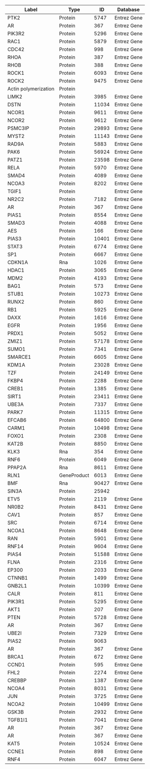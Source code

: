 | Label | Type | ID | Database |
| ---- | ---- | ---- | ---- |
|PTK2 | Protein | 5747 | Entrez Gene |
|AR | Protein | 367 | Entrez Gene |
|PIK3R2 | Protein | 5296 | Entrez Gene |
|RAC1 | Protein | 5879 | Entrez Gene |
|CDC42 | Protein | 998 | Entrez Gene |
|RHOA | Protein | 387 | Entrez Gene |
|RHOB | Protein | 388 | Entrez Gene |
|ROCK1 | Protein | 6093 | Entrez Gene |
|ROCK2 | Protein | 9475 | Entrez Gene |
|Actin polymerization | Protein |  |  |
|LIMK2 | Protein | 3985 | Entrez Gene |
|DSTN | Protein | 11034 | Entrez Gene |
|NCOR1 | Protein | 9611 | Entrez Gene |
|NCOR2 | Protein | 9612 | Entrez Gene |
|PSMC3IP | Protein | 29893 | Entrez Gene |
|MYST2 | Protein | 11143 | Entrez Gene |
|RAD9A | Protein | 5883 | Entrez Gene |
|PAK6 | Protein | 56924 | Entrez Gene |
|PATZ1 | Protein | 23598 | Entrez Gene |
|RELA | Protein | 5970 | Entrez Gene |
|SMAD4 | Protein | 4089 | Entrez Gene |
|NCOA3 | Protein | 8202 | Entrez Gene |
|TGIF1 | Protein |  | Entrez Gene |
|NR2C2 | Protein | 7182 | Entrez Gene |
|AR | Protein | 367 | Entrez Gene |
|PIAS1 | Protein | 8554 | Entrez Gene |
|SMAD3 | Protein | 4088 | Entrez Gene |
|AES | Protein | 166 | Entrez Gene |
|PIAS3 | Protein | 10401 | Entrez Gene |
|STAT3 | Protein | 6774 | Entrez Gene |
|SP1 | Protein | 6667 | Entrez Gene |
|CDKN1A | Rna | 1026 | Entrez Gene |
|HDAC1 | Protein | 3065 | Entrez Gene |
|MDM2 | Protein | 4193 | Entrez Gene |
|BAG1 | Protein | 573 | Entrez Gene |
|STUB1 | Protein | 10273 | Entrez Gene |
|RUNX2 | Protein | 860 | Entrez Gene |
|RB1 | Protein | 5925 | Entrez Gene |
|DAXX | Protein | 1616 | Entrez Gene |
|EGFR | Protein | 1956 | Entrez Gene |
|PRDX1 | Protein | 5052 | Entrez Gene |
|ZMIZ1 | Protein | 57178 | Entrez Gene |
|SUMO1 | Protein | 7341 | Entrez Gene |
|SMARCE1 | Protein | 6605 | Entrez Gene |
|KDM1A | Protein | 23028 | Entrez Gene |
|TZF | Protein | 24149 | Entrez Gene |
|FKBP4 | Protein | 2288 | Entrez Gene |
|CREB1 | Protein | 1385 | Entrez Gene |
|SIRT1 | Protein | 23411 | Entrez Gene |
|UBE3A | Protein | 7337 | Entrez Gene |
|PARK7 | Protein | 11315 | Entrez Gene |
|EFCAB6 | Protein | 64800 | Entrez Gene |
|CARM1 | Protein | 10498 | Entrez Gene |
|FOXO1 | Protein | 2308 | Entrez Gene |
|KAT2B | Protein | 8850 | Entrez Gene |
|KLK3 | Rna | 354 | Entrez Gene |
|RNF6 | Protein | 6049 | Entrez Gene |
|PPAP2A | Rna | 8611 | Entrez Gene |
|RLN1 | GeneProduct | 6013 | Entrez Gene |
|BMF | Rna | 90427 | Entrez Gene |
|SIN3A | Protein | 25942 |  |
|ETV5 | Protein | 2119 | Entrez Gene |
|NR0B2 | Protein | 8431 | Entrez Gene |
|CAV1 | Protein | 857 | Entrez Gene |
|SRC | Protein | 6714 | Entrez Gene |
|NCOA1 | Protein | 8648 | Entrez Gene |
|RAN | Protein | 5901 | Entrez Gene |
|RNF14 | Protein | 9604 | Entrez Gene |
|PIAS4 | Protein | 51588 | Entrez Gene |
|FLNA | Protein | 2316 | Entrez Gene |
|EP300 | Protein | 2033 | Entrez Gene |
|CTNNB1 | Protein | 1499 | Entrez Gene |
|GNB2L1 | Protein | 10399 | Entrez Gene |
|CALR | Protein | 811 | Entrez Gene |
|PIK3R1 | Protein | 5295 | Entrez Gene |
|AKT1 | Protein | 207 | Entrez Gene |
|PTEN | Protein | 5728 | Entrez Gene |
|AR | Protein | 367 | Entrez Gene |
|UBE2I | Protein | 7329 | Entrez Gene |
|PIAS2 | Protein | 9063 |  |
|AR | Protein | 367 | Entrez Gene |
|BRCA1 | Protein | 672 | Entrez Gene |
|CCND1 | Protein | 595 | Entrez Gene |
|FHL2 | Protein | 2274 | Entrez Gene |
|CREBBP | Protein | 1387 | Entrez Gene |
|NCOA4 | Protein | 8031 | Entrez Gene |
|JUN | Protein | 3725 | Entrez Gene |
|NCOA2 | Protein | 10499 | Entrez Gene |
|GSK3B | Protein | 2932 | Entrez Gene |
|TGFB1I1 | Protein | 7041 | Entrez Gene |
|AR | Protein | 367 | Entrez Gene |
|AR | Protein | 367 | Entrez Gene |
|KAT5 | Protein | 10524 | Entrez Gene |
|CCNE1 | Protein | 898 | Entrez Gene |
|RNF4 | Protein | 6047 | Entrez Gene |
